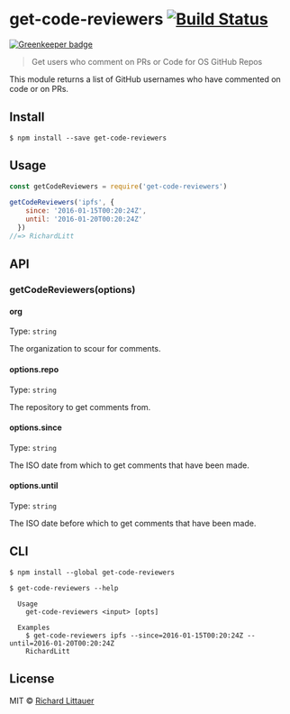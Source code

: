 # get-code-reviewers [![Build Status](https://travis-ci.org/RichardLitt/get-code-reviewers.svg?branch=master)](https://travis-ci.org/RichardLitt/get-code-reviewers)

[![Greenkeeper badge](https://badges.greenkeeper.io/RichardLitt/get-code-reviewers.svg)](https://greenkeeper.io/)

> Get users who comment on PRs or Code for OS GitHub Repos

This module returns a list of GitHub usernames who have commented on code or on PRs.


## Install

```
$ npm install --save get-code-reviewers
```


## Usage

```js
const getCodeReviewers = require('get-code-reviewers')

getCodeReviewers('ipfs', {
    since: '2016-01-15T00:20:24Z',
    until: '2016-01-20T00:20:24Z'
  })
//=> RichardLitt
```


## API

### getCodeReviewers(options)

#### org

Type: `string`

The organization to scour for comments.

#### options.repo

Type: `string`

The repository to get comments from.

#### options.since

Type: `string`

The ISO date from which to get comments that have been made.

#### options.until

Type: `string`

The ISO date before which to get comments that have been made.

## CLI

```
$ npm install --global get-code-reviewers
```

```
$ get-code-reviewers --help

  Usage
    get-code-reviewers <input> [opts]

  Examples
    $ get-code-reviewers ipfs --since=2016-01-15T00:20:24Z --until=2016-01-20T00:20:24Z
    RichardLitt
```


## License

MIT © [Richard Littauer](http://burntfen.com)
